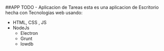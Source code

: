 ##APP TODO - Aplicacion de Tareas
esta es una aplicacion de Escritorio hecha con Tecnologias web usando:
- HTML, CSS , JS
- NodeJs
  - Electron
  - Grunt
  - lowdb
